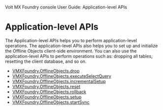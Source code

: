 
Volt MX  Foundry console User Guide: Application-level APIs

Application-level APIs
======================

The Application-level APIs helps you to perform application-level operations. The application-level APIs also helps you to set up and initialize the Offline Objects client-side environment. You can also use the application-level APIs to perform operations such as: dropping all tables, resetting the client database, and so on.

*   [VMXFoundry.OfflineObjects.drop](OfflineObjectDrop.md)
*   [VMXFoundry.OfflineObjects.executeSelectQuery](executeSelectQuery.md)
*   [VMXFoundry.OfflineObjects.incrementalSetup](incrementalSetup.md)
*   [VMXFoundry.OfflineObjects.reset](OfflineObjectReset.md)
*   [VMXFoundry.OfflineObjects.rollback](OfflineObjectRollback.md)
*   [VMXFoundry.OfflineObjects.setup](OfflineObjectSetup.md)
*   [VMXFoundry.OfflineObjects.startSync](OfflineObjectstartSync.md)

